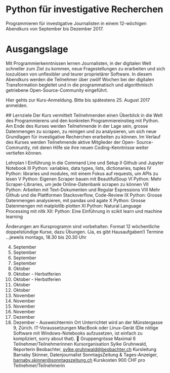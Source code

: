 # Python für investigative Recherchen

Programmieren für investigative Journalisten in einem 12-wöchigen Abendkurs von
September bis Dezember 2017.

# Ausgangslage
Mit Programmierkenntnissen lernen Journalisten, in der digitalen Welt schneller
zum Ziel zu kommen, neue Fragestellungen zu erarbeiten und sich loszulösen von
unflexibler und teurer proprietärer Software. In diesem Abendkurs werden die
Teilnehmer über zwölf Wochen bei der digitalen Transformation begleitet und in
die programmatisch und algorithmisch getriebene Open-Source-Community
eingeführt.

Hier gehts zur Kurs-Anmeldung. Bitte bis spätestens 25. August 2017 anmelden.

## Lernziele
Der Kurs vermittelt Teilnehmenden einen Überblick in die Welt des Programmierens
und den konkreten Programmiereinstieg mit Python. Am Ende des Kurses werden
Teilnehmende in der Lage sein, grosse Datenmengen zu scrapen, zu reinigen und zu
analysieren, um sich neue Grundlagen für investigative Recherchen erarbeiten zu
können. Im Verlauf des Kurses werden Teilnehmende aktive Mitglieder der Open-
Source-Community, mit deren Hilfe sie ihre neuen Coding-Kenntnisse weiter
vertiefen können.



Lehrplan
I Einführung in die Command Line und Setup
II Github und Jupyter Notebook
III Python: variables, data types, lists, dictionaries, tuples
IV Python: libraries und modules, mit einem Fokus auf requests, um APIs zu lesen
V Python: Eigenen Scraper bauen mit BeautifulSoup
VI Python: Mehr Scraper-Libraries, um jede Online-Datenbank scrapen zu können
VII Python: Arbeiten mit Text-Dokumenten und Regular Expressions
VIII Mehr Github und die Plattformen Stackoverflow, Code-Review
IX Python: Grosse Datenmengen analysieren, mit pandas und agate
X Python: Grosse Datenmengen mit matplotlib plotten
XI Python: Natural Language Processing mit nltk
XII: Python: Eine Einführung in scikit learn und machine learning

Änderungen am Kursprogramm sind vorbehalten.
Format
12 wöchentliche doppelstündige Kurse, dazu Übungen. (Ja, es gibt Hausaufgaben!)
Termine
...jeweils montags, 18.30 bis 20.30 Uhr

4. September
11. September
18. September
25. September
1. Oktober
9. Oktober - Herbstferien
16. Oktober - Herbstferien
23. Oktober
30. Oktober
6. November
13. November
20. November
27. November
4. Dezember
11. Dezember - Ausweichtermin
Ort
Unterrichtet wird an der Münstergasse 9, Zürich.
IT-Voraussetzungen
MacBook oder Linux-Gerät (Die nötige Software mit Windows-Notebooks aufzusetzen, ist einfach zu kompliziert, sorry about that).

Gruppengrösse
Maximal 6 Teilnehmer/Teilnehmerinnen
Kursorganisation
Sylke Gruhnwald, Reporterin Beobachter, sylke.gruhnwald@beobachter.ch
Kursleitung
Barnaby Skinner, Datenjournalist SonntagsZeitung & Tages-Anzeiger, barnaby.skinner@sonntagszeitung.ch
Kurskosten
900 CHF pro Teilnehmer/Teilnehmerin
